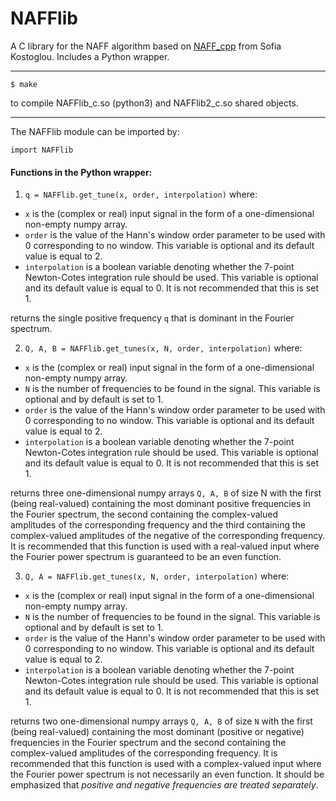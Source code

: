 # NAFFlib

A C library for the NAFF algorithm based on [NAFF_cpp](https://github.com/skostogl/NAFF_cpp) from Sofia Kostoglou.
Includes a Python wrapper.

***
```
$ make
```
to compile NAFFlib_c.so (python3) and NAFFlib2_c.so shared objects.

***
The NAFFlib module can be imported by:

```
import NAFFlib
```

#### Functions in the Python wrapper:
1. ```q = NAFFlib.get_tune(x, order, interpolation)```
where:  
- ```x``` is the (complex or real) input signal in the form of a one-dimensional non-empty numpy array.
- ```order``` is the value of the Hann's window order parameter to be used with 0 corresponding to no window. This variable is optional and its default value is equal to 2.
- ```interpolation``` is a boolean variable denoting whether the 7-point Newton-Cotes integration rule should be used. This variable is optional and its default value is equal to 0. It is not recommended that this is set 1.

returns the single positive frequency ```q``` that is dominant in the Fourier spectrum.


2. ```Q, A, B = NAFFlib.get_tunes(x, N, order, interpolation)```
where:  
- ```x``` is the (complex or real) input signal in the form of a one-dimensional non-empty numpy array.
- ```N``` is the number of frequencies to be found in the signal. This variable is optional and by default is set to 1.
- ```order``` is the value of the Hann's window order parameter to be used with 0 corresponding to no window. This variable is optional and its default value is equal to 2.
- ```interpolation``` is a boolean variable denoting whether the 7-point Newton-Cotes integration rule should be used. This variable is optional and its default value is equal to 0. It is not recommended that this is set 1.

returns three one-dimensional numpy arrays ```Q, A, B``` of size N with the first (being real-valued) containing the most dominant positive frequencies in the Fourier spectrum, the second containing the complex-valued amplitudes of the corresponding frequency and the third containing the complex-valued amplitudes of the negative of the corresponding frequency. It is recommended that this function is used with a real-valued input where the Fourier power spectrum is guaranteed to be an even function.


3. ```Q, A = NAFFlib.get_tunes(x, N, order, interpolation)```
where:  
- ```x``` is the (complex or real) input signal in the form of a one-dimensional non-empty numpy array.
- ```N``` is the number of frequencies to be found in the signal. This variable is optional and by default is set to 1.
- ```order``` is the value of the Hann's window order parameter to be used with 0 corresponding to no window. This variable is optional and its default value is equal to 2.
- ```interpolation``` is a boolean variable denoting whether the 7-point Newton-Cotes integration rule should be used. This variable is optional and its default value is equal to 0. It is not recommended that this is set 1.

returns two one-dimensional numpy arrays ```Q, A, B``` of size ```N``` with the first (being real-valued) containing the most dominant (positive or negative) frequencies in the Fourier spectrum and the second containing the complex-valued amplitudes of the corresponding frequency. It is recommended that this function is used with a complex-valued input where the Fourier power spectrum is not necessarily an even function. It should be emphasized that *positive and negative frequencies are treated separately*. 
